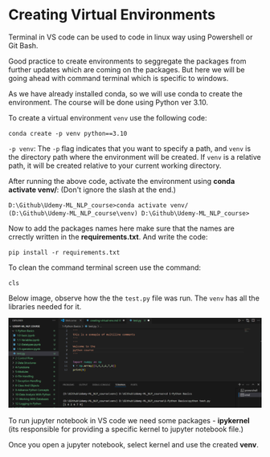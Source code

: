 # Creating Virtual Environments

Terminal in VS code can be used to code in linux way using Powershell or Git Bash.

Good practice to create environments to seggregate the packages from further updates which are coming on the packages. But here we will be going ahead with command terminal which is specific to windows.

As we have already installed conda, so we will use conda to create the environment. The course will be done using Python ver 3.10.

To create a virtual environment `venv` use the following code:

```
conda create -p venv python==3.10
```

`-p venv`: The `-p` flag indicates that you want to specify a path, and `venv` is the directory path where the environment will be created. If `venv` is a relative path, it will be created relative to your current working directory.

After running the above code, activate the environment using __conda activate venv/__: (Don't ignore the slash at the end.)
```
D:\Github\Udemy-ML_NLP_course>conda activate venv/
(D:\Github\Udemy-ML_NLP_course\venv) D:\Github\Udemy-ML_NLP_course>                
```

Now to add the packages names here make sure that the names are crrectly written in the __requirements.txt__. And write the code:

```
pip install -r requirements.txt
```

To clean the command terminal screen use the command:
```
cls
```
Below image, observe how the the `test.py` file was run. The `venv` has all the libraries needed for it. 

![](images\1.PNG)

To run jupyter notebook in VS code we need some packages - __ipykernel__ (its responsible for providing a specific kernel to jupyter notebook file.)

Once you open a jupyter notebook, select kernel and use the created __venv__.